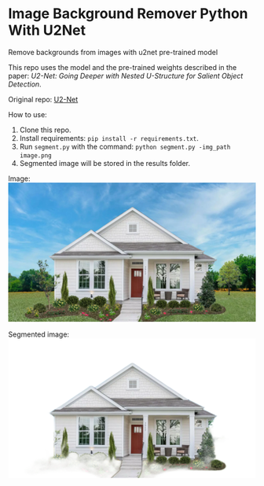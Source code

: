# Image Background Remover Python With U2Net

Remove backgrounds from images with u2net pre-trained model

This repo uses the model and the pre-trained weights described in the paper: *U2-Net: Going Deeper with Nested U-Structure for Salient Object Detection*.

Original repo: [U2-Net](https://github.com/xuebinqin/U-2-Net)

How to use:
1. Clone this repo.
2. Install requirements: `pip install -r requirements.txt`.
3. Run `segment.py` with the command: `python segment.py -img_path image.png`
4. Segmented image will be stored in the 
results folder.

Image: 
![alt text](image.png "Original image")

Segmented image: 
![alt text](/results/segmented_image.png "Original image")


